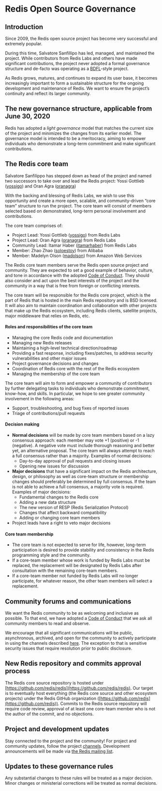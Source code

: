 # Redis Open Source Governance

## Introduction

Since 2009, the Redis open source project has become very successful and extremely popular.

During this time, Salvatore Sanfillipo has led, managed, and maintained the project. While contributors from Redis Labs and others have made significant contributions, the project never adopted a formal governance structure and de-facto was operating as a [BDFL](https://en.wikipedia.org/wiki/Benevolent_dictator_for_life)-style project.

As Redis grows, matures, and continues to expand its user base, it becomes increasingly important to  form a sustainable structure for the ongoing development and maintenance of Redis. We want to ensure the project’s continuity and reflect its larger community.

## The new governance structure, applicable from June 30, 2020

Redis has adopted a _light governance_ model that matches the current size of the project and minimizes the changes from its earlier model. The governance model is intended to be a meritocracy, aiming to empower individuals who demonstrate a long-term commitment and make significant contributions.

## The Redis core team

Salvatore Sanfilippo has stepped down as head of the project and named two successors to take over and lead the Redis project: Yossi Gottlieb ([yossigo](https://github.com/yossigo)) and Oran Agra ([oranagra](https://github.com/oranagra))

With the backing and blessing of Redis Labs, we wish to use this opportunity and create a more open, scalable, and community-driven “core team” structure to run the project. The core team will consist of members selected based on demonstrated, long-term personal involvement and contributions.

The core team comprises of:

* Project Lead: Yossi Gottlieb ([yossigo](https://github.com/yossigo)) from Redis Labs
* Project Lead: Oran Agra  ([oranagra](https://github.com/oranagra)) from Redis Labs
* Community Lead: Itamar Haber ([itamarhaber](https://github.com/itamarhaber)) from Redis Labs
* Member: Zhao Zhao ([soloestoy](https://github.com/soloestoy)) from Alibaba
* Member: Madelyn Olson ([madolson](https://github.com/madolson)) from Amazon Web Services

The Redis core team members serve the Redis open source project and community. They are expected to set a good example of behavior, culture, and tone in accordance with the adopted [Code of Conduct](https://www.contributor-covenant.org/). They should also consider and act upon the best interests of the project and the community in a way that is free from foreign or conflicting interests.

The core team will be responsible for the Redis core project, which is the part of Redis that is hosted in the main Redis repository and is BSD licensed. It will also aim to maintain coordination and collaboration with other projects that make up the Redis ecosystem, including Redis clients, satellite projects, major middleware that relies on Redis, etc.

#### Roles and responsibilities of the core team

* Managing the core Redis code and documentation
* Managing new Redis releases
* Maintaining a high-level technical direction/roadmap
* Providing a fast response, including fixes/patches, to address security vulnerabilities and other major issues
* Project governance decisions and changes
* Coordination of Redis core with the rest of the Redis ecosystem
* Managing the membership of the core team

The core team will aim to form and empower a community of contributors by further delegating tasks to individuals who demonstrate commitment, know-how, and skills. In particular, we hope to see greater community involvement in the following areas:

* Support, troubleshooting, and bug fixes of reported issues
* Triage of contributions/pull requests

#### Decision making

* **Normal decisions** will be made by core team members based on a lazy consensus approach: each member may vote +1 (positive) or -1 (negative). A negative vote must include thorough reasoning and better yet, an alternative proposal. The core team will always attempt to reach a full consensus rather than a majority. Examples of normal decisions:
    * Day-to-day approval of pull requests and closing issues
    * Opening new issues for discussion
* **Major decisions** that have a significant impact on the Redis architecture, design, or philosophy as well as core-team structure or membership changes should preferably be determined by full consensus. If the team is not able to achieve a full consensus, a majority vote is required. Examples of major decisions:
    *   Fundamental changes to the Redis core
    *   Adding a new data structure
    *   The new version of RESP (Redis Serialization Protocol)
    *   Changes that affect backward compatibility
    *   Adding or changing core team members
* Project leads have a right to veto major decisions

#### Core team membership

* The core team is not expected to serve for life, however, long-term participation is desired to provide stability and consistency in the Redis programming style and the community.
* If a core-team member whose work is funded by Redis Labs must be replaced, the replacement will be designated by Redis Labs after consultation with the remaining core-team members.
* If a core-team member not funded by Redis Labs will no longer participate, for whatever reason, the other team members will select a replacement.

## Community forums and communications

We want the Redis community to be as welcoming and inclusive as possible. To that end, we have adopted a [Code of Conduct](https://www.contributor-covenant.org/) that we ask all community members to read and observe.

We encourage that all significant communications will be public, asynchronous, archived, and open for the community to actively participate in using the channels described [here](https://redis.io/community). The exception to that is sensitive security issues that require resolution prior to public disclosure.

## New Redis repository and commits approval process

The Redis core source repository is hosted under [https://github.com/redis/redis](https://github.com/redis/redis). Our target is to eventually host everything (the Redis core source and other ecosystem projects) under the Redis GitHub organization ([https://github.com/redis](https://github.com/redis)). Commits to the Redis source repository will require code review, approval of at least one core-team member who is not the author of the commit, and no objections.

## Project and development updates

Stay connected to the project and the community! For project and community updates, follow the project [channels](https://redis.io/community). Development announcements will be made via [the Redis mailing list](https://groups.google.com/forum/#!forum/redis-db).

## Updates to these governance rules

Any substantial changes to these rules will be treated as a major decision. Minor changes or ministerial corrections will be treated as normal decisions.
